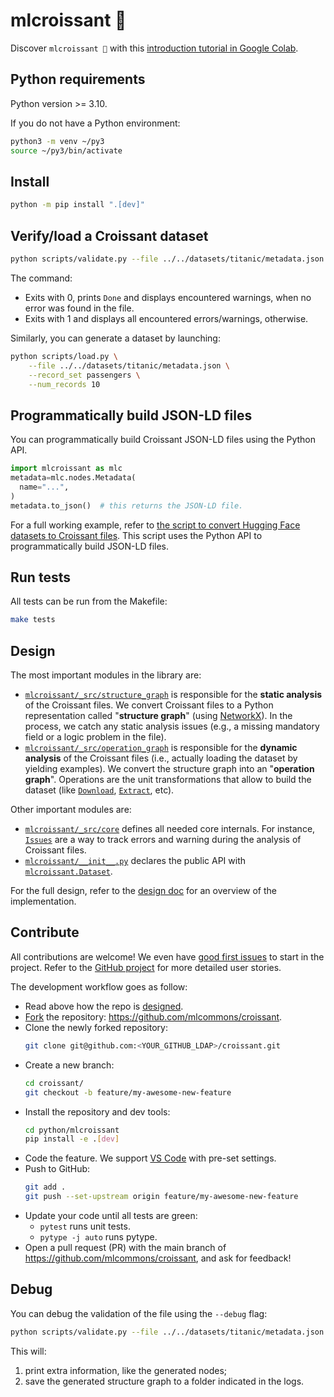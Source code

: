 # mlcroissant 🥐

Discover `mlcroissant 🥐` with this
[introduction tutorial in Google Colab](https://colab.sandbox.google.com/github/mlcommons/croissant/blob/main/python/mlcroissant/recipes/introduction.ipynb).

## Python requirements

Python version >= 3.10.

If you do not have a Python environment:

```bash
python3 -m venv ~/py3
source ~/py3/bin/activate
```

## Install

```bash
python -m pip install ".[dev]"
```

## Verify/load a Croissant dataset

```bash
python scripts/validate.py --file ../../datasets/titanic/metadata.json
```

The command:

- Exits with 0, prints `Done` and displays encountered warnings, when no error was found in the file.
- Exits with 1 and displays all encountered errors/warnings, otherwise.

Similarly, you can generate a dataset by launching:

```bash
python scripts/load.py \
    --file ../../datasets/titanic/metadata.json \
    --record_set passengers \
    --num_records 10
```

## Programmatically build JSON-LD files

You can programmatically build Croissant JSON-LD files using the Python API.

```python
import mlcroissant as mlc
metadata=mlc.nodes.Metadata(
  name="...",
)
metadata.to_json()  # this returns the JSON-LD file.
```

For a full working example, refer to
[the script to convert Hugging Face datasets to Croissant files](./scripts/from_huggingface_to_croissant.py).
This script uses the Python API to programmatically build JSON-LD files.

## Run tests

All tests can be run from the Makefile:

```bash
make tests
```

## Design

The most important modules in the library are:

- [`mlcroissant/_src/structure_graph`](./mlcroissant/_src/structure_graph/graph.py) is responsible for the **static analysis** of the Croissant files. We convert Croissant files to a Python representation called "**structure graph**" (using [NetworkX](https://networkx.org/)). In the process, we catch any static analysis issues (e.g., a missing mandatory field or a logic problem in the file).
- [`mlcroissant/_src/operation_graph`](./mlcroissant/_src/operation_graph/graph.py) is responsible for the **dynamic analysis** of the Croissant files (i.e., actually loading the dataset by yielding examples). We convert the structure graph into an "**operation graph**". Operations are the unit transformations that allow to build the dataset (like [`Download`](./mlcroissant/_src/operation_graph/operations/download.py), [`Extract`](./mlcroissant/_src/operation_graph/operations/extract.py), etc).

Other important modules are:

- [`mlcroissant/_src/core`](./mlcroissant/_src/core) defines all needed core internals. For instance, [`Issues`](./mlcroissant/_src/core/issues.py) are a way to track errors and warning during the analysis of Croissant files.
- [`mlcroissant/__init__.py`](./mlcroissant/__init__.py) declares the public API with [`mlcroissant.Dataset`](./mlcroissant/_src/datasets.py).

For the full design, refer to the [design doc](https://docs.google.com/document/d/1zYQIUX9ae1sZOOBq9OCsJ8JW8-Ejy3NLSeqaI5LtOEM/edit?resourcekey=0-CK78DfFvF7fnufyZqF3h3Q) for an overview of the implementation.

## Contribute

All contributions are welcome! We even have [good first issues](https://github.com/mlcommons/croissant/issues?q=is%3Aissue+is%3Aopen+label%3A%22good+first+issue%22) to start in the project. Refer to the [GitHub project](https://github.com/orgs/mlcommons/projects/26) for more detailed user stories.

The development workflow goes as follow:

- Read above how the repo is [designed](#design).
- [Fork](https://docs.github.com/en/get-started/quickstart/fork-a-repo) the repository: https://github.com/mlcommons/croissant.
- Clone the newly forked repository:
  ```bash
  git clone git@github.com:<YOUR_GITHUB_LDAP>/croissant.git
  ```
- Create a new branch:
  ```bash
  cd croissant/
  git checkout -b feature/my-awesome-new-feature
  ```
- Install the repository and dev tools:
  ```bash
  cd python/mlcroissant
  pip install -e .[dev]
  ```
- Code the feature. We support [VS Code](https://code.visualstudio.com) with pre-set settings.
- Push to GitHub:
  ```bash
  git add .
  git push --set-upstream origin feature/my-awesome-new-feature
  ```
- Update your code until all tests are green:
  - `pytest` runs unit tests.
  - `pytype -j auto` runs pytype.
- Open a pull request (PR) with the main branch of https://github.com/mlcommons/croissant, and ask for feedback!

## Debug

You can debug the validation of the file using the `--debug` flag:

```bash
python scripts/validate.py --file ../../datasets/titanic/metadata.json --debug
```

This will:
1. print extra information, like the generated nodes;
2. save the generated structure graph to a folder indicated in the logs.
